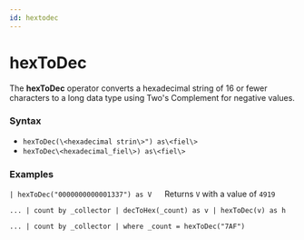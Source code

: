 ```yaml
---
id: hextodec
---
```


# hexToDec

The **hexToDec** operator converts a hexadecimal string of 16 or fewer
characters to a long data type using Two's Complement for negative
values.

### Syntax

-   `hexToDec(\<hexadecimal strin\>") as\<fiel\>`
-   `hexToDec\<hexadecimal_fiel\>) as\<fiel\>`

### Examples

`| hexToDec("0000000000001337") as V `    Returns `V` with a value of
`4919`

`... | count by _collector | decToHex(_count) as v | hexToDec(v) as h`

`... | count by _collector | where _count = hexToDec("7AF")`
